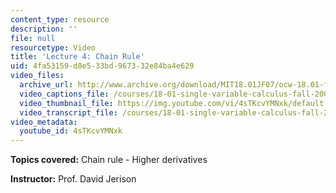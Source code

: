 ```yaml
---
content_type: resource
description: ''
file: null
resourcetype: Video
title: 'Lecture 4: Chain Rule'
uid: 4fa53159-d8e5-33bd-9673-32e84ba4e629
video_files:
  archive_url: http://www.archive.org/download/MIT18.01JF07/ocw-18.01-f07-lec04_300k.mp4
  video_captions_file: /courses/18-01-single-variable-calculus-fall-2006/5d87a14cb1f95218b112e6ec67068d3c_4sTKcvYMNxk.vtt
  video_thumbnail_file: https://img.youtube.com/vi/4sTKcvYMNxk/default.jpg
  video_transcript_file: /courses/18-01-single-variable-calculus-fall-2006/ee7b29af07d1911250710c608f553a2e_4sTKcvYMNxk.pdf
video_metadata:
  youtube_id: 4sTKcvYMNxk
---
```


**Topics covered:** Chain rule - Higher derivatives

**Instructor:** Prof. David Jerison